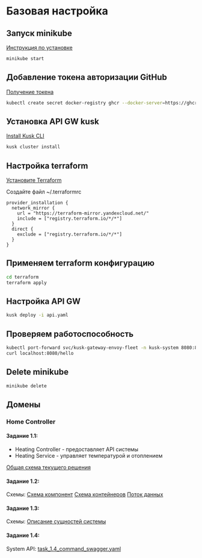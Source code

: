 # Базовая настройка

## Запуск minikube

[Инструкция по установке](https://minikube.sigs.k8s.io/docs/start/)

```bash
minikube start
```


## Добавление токена авторизации GitHub

[Получение токена](https://github.com/settings/tokens/new)

```bash
kubectl create secret docker-registry ghcr --docker-server=https://ghcr.io --docker-username=<github_username> --docker-password=<github_token> -n default
```


## Установка API GW kusk

[Install Kusk CLI](https://docs.kusk.io/getting-started/install-kusk-cli)

```bash
kusk cluster install
```


## Настройка terraform

[Установите Terraform](https://yandex.cloud/ru/docs/tutorials/infrastructure-management/terraform-quickstart#install-terraform)


Создайте файл ~/.terraformrc

```hcl
provider_installation {
  network_mirror {
    url = "https://terraform-mirror.yandexcloud.net/"
    include = ["registry.terraform.io/*/*"]
  }
  direct {
    exclude = ["registry.terraform.io/*/*"]
  }
}
```

## Применяем terraform конфигурацию 

```bash
cd terraform
terraform apply
```

## Настройка API GW

```bash
kusk deploy -i api.yaml
```

## Проверяем работоспособность

```bash
kubectl port-forward svc/kusk-gateway-envoy-fleet -n kusk-system 8080:80
curl localhost:8080/hello
```


## Delete minikube

```bash
minikube delete
```

## Домены
### Home Controller
#### Задание 1.1:

* Heating Controller - предоставляет API системы
* Heating Service - управляет температурой и отоплением

[Общая схема текущего решения](docs%2Fmonolit%2Ftask_1.1.puml)

#### Задание 1.2:
Схемы:
[Схема компонент](docs%2Ftask_1.2_components.puml)
[Схема контейнеров](docs%2Ftask_1.2_containers.puml)
[Поток данных](docs%2Ftask_1.2_sensor_data_road.puml)

#### Задание 1.3:
Схемы:
[Описание сущностей системы](docs%2Ftask_1.3_er.puml)

#### Задание 1.4:
System API:
[task_1.4_command_swagger.yaml](docs%2Ftask_1.4_command_swagger.yaml)
